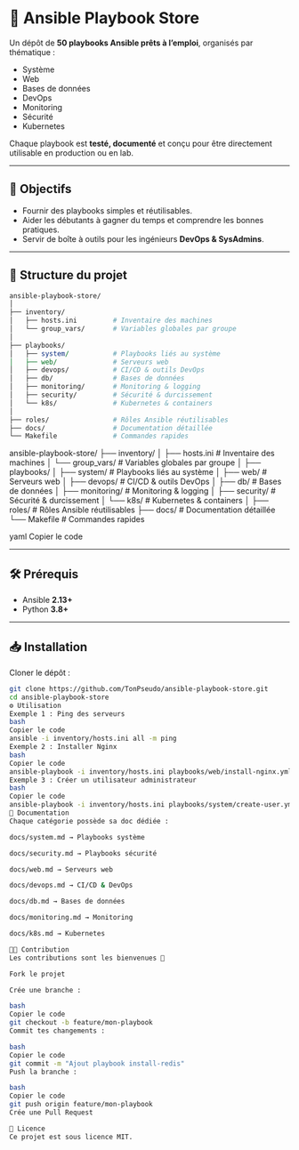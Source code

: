 # 📘 Ansible Playbook Store

Un dépôt de **50 playbooks Ansible prêts à l’emploi**, organisés par thématique :  
- Système  
- Web  
- Bases de données  
- DevOps  
- Monitoring  
- Sécurité  
- Kubernetes  

Chaque playbook est **testé, documenté** et conçu pour être directement utilisable en production ou en lab.

---

## 🚀 Objectifs

- Fournir des playbooks simples et réutilisables.  
- Aider les débutants à gagner du temps et comprendre les bonnes pratiques.  
- Servir de boîte à outils pour les ingénieurs **DevOps & SysAdmins**.  

---

## 📂 Structure du projet

```perl
ansible-playbook-store/
│
├── inventory/
│   ├── hosts.ini         # Inventaire des machines
│   └── group_vars/       # Variables globales par groupe
│
├── playbooks/
│   ├── system/           # Playbooks liés au système
│   ├── web/              # Serveurs web
│   ├── devops/           # CI/CD & outils DevOps
│   ├── db/               # Bases de données
│   ├── monitoring/       # Monitoring & logging
│   ├── security/         # Sécurité & durcissement
│   └── k8s/              # Kubernetes & containers
│
├── roles/                # Rôles Ansible réutilisables
├── docs/                 # Documentation détaillée
└── Makefile              # Commandes rapides
```


ansible-playbook-store/
├── inventory/
│ ├── hosts.ini # Inventaire des machines
│ └── group_vars/ # Variables globales par groupe
│
├── playbooks/
│ ├── system/ # Playbooks liés au système
│ ├── web/ # Serveurs web
│ ├── devops/ # CI/CD & outils DevOps
│ ├── db/ # Bases de données
│ ├── monitoring/ # Monitoring & logging
│ ├── security/ # Sécurité & durcissement
│ └── k8s/ # Kubernetes & containers
│
├── roles/ # Rôles Ansible réutilisables
├── docs/ # Documentation détaillée
└── Makefile # Commandes rapides

yaml
Copier le code

---

## 🛠️ Prérequis

- Ansible **2.13+**  
- Python **3.8+**

---

## 📥 Installation

Cloner le dépôt :

```bash
git clone https://github.com/TonPseudo/ansible-playbook-store.git
cd ansible-playbook-store
⚙️ Utilisation
Exemple 1 : Ping des serveurs
bash
Copier le code
ansible -i inventory/hosts.ini all -m ping
Exemple 2 : Installer Nginx
bash
Copier le code
ansible-playbook -i inventory/hosts.ini playbooks/web/install-nginx.yml
Exemple 3 : Créer un utilisateur administrateur
bash
Copier le code
ansible-playbook -i inventory/hosts.ini playbooks/system/create-user.yml -e "new_user=devops new_user_password=SuperSecret123"
📖 Documentation
Chaque catégorie possède sa doc dédiée :

docs/system.md → Playbooks système

docs/security.md → Playbooks sécurité

docs/web.md → Serveurs web

docs/devops.md → CI/CD & DevOps

docs/db.md → Bases de données

docs/monitoring.md → Monitoring

docs/k8s.md → Kubernetes

🧑‍💻 Contribution
Les contributions sont les bienvenues 🚀

Fork le projet

Crée une branche :

bash
Copier le code
git checkout -b feature/mon-playbook
Commit tes changements :

bash
Copier le code
git commit -m "Ajout playbook install-redis"
Push la branche :

bash
Copier le code
git push origin feature/mon-playbook
Crée une Pull Request

📜 Licence
Ce projet est sous licence MIT.
